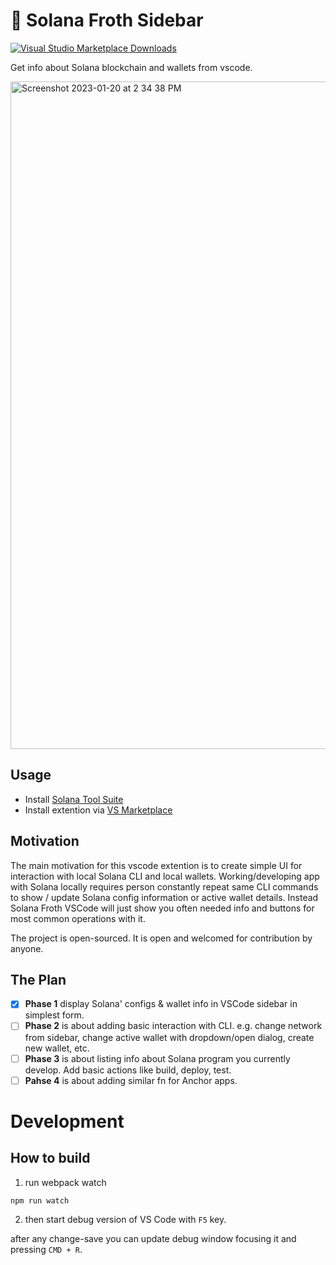 # 🌊 Solana Froth Sidebar

[![Visual Studio Marketplace Downloads](https://img.shields.io/visual-studio-marketplace/i/SiriusHash.solana-froth?label=vscode%20installs)](https://marketplace.visualstudio.com/items?itemName=SiriusHash.solana-froth)

Get info about Solana blockchain and wallets from vscode.

<img width="1068" alt="Screenshot 2023-01-20 at 2 34 38 PM" src="https://user-images.githubusercontent.com/188568/213696229-0b39de74-863b-492e-add8-c15d35339f4f.png">

## Usage

- Install [Solana Tool Suite](https://docs.solana.com/cli/install-solana-cli-tools)
- Install extention via [VS Marketplace](https://marketplace.visualstudio.com/items?itemName=SiriusHash.solana-froth)

## Motivation

The main motivation for this vscode extention is to create simple UI for interaction with local Solana CLI and local wallets.
Working/developing app with Solana locally requires person constantly repeat same CLI commands to show / update Solana config information or active wallet details. Instead Solana Froth VSCode will just show you often needed info and buttons for most common operations with it.

The project is open-sourced. It is open and welcomed for contribution by anyone.

## The Plan

- [X] **Phase 1** display Solana' configs & wallet info in VSCode sidebar in simplest form.
- [ ] **Phase 2** is about adding basic interaction with CLI. e.g. change network from sidebar, change active wallet with dropdown/open dialog, create new wallet, etc.
- [ ] **Phase 3** is about listing info about Solana program you currently develop. Add basic actions like build, deploy, test.
- [ ] **Pahse 4** is about adding similar fn for Anchor apps.

# Development

## How to build

1. run webpack watch

```shell
npm run watch
```

2. then start debug version of VS Code with `F5` key.

after any change-save you can update debug window focusing it and pressing `CMD + R`.

